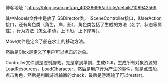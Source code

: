 博客地址：https://blog.csdn.net/qq_40338696/article/details/108942569

其中Models文件中是放了 SSDirector类， ISceneController接口，IUserAction接口，还有角色类（角色，岸，船），角色类包括了生成的方法（名字，状态等属性），行为方法（怎么移动，上下船，上下岸等）。

Move文件是定义了船在水上的移动方法。

然后是Click是定义了用户可以点击的对象。

Controller文件则是控制游戏，先是拿到单例，生成GUI，生成所有对象资源的LoadResources，LoadCharacter，然后是用户行为产生的事件，就是点击船，点击角色，然后是判断游戏输赢的check，最后是游戏输了可以restart。